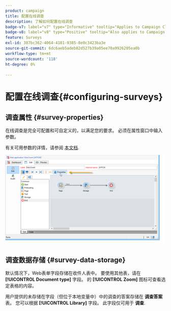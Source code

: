```yaml
---
product: campaign
title: 配置在线调查
description: 了解如何配置在线调查
badge-v7: label="v7" type="Informative" tooltip="Applies to Campaign Classic v7"
badge-v8: label="v8" type="Positive" tooltip="Also applies to Campaign v8"
feature: Surveys
exl-id: 387bc362-4064-4181-9385-8e0c3423ba3e
source-git-commit: 6dc6aeb5adeb82d527b39a05ee70a9926205ea0b
workflow-type: tm+mt
source-wordcount: '118'
ht-degree: 0%

---
```


# 配置在线调查{#configuring-surveys}



## 调查属性 {#survey-properties}

在线调查是完全可配置和可自定义的，以满足您的要求。 必须在属性窗口中输入参数。

有关可用参数的详情，请参阅 [本文档](../../web/using/defining-web-forms-properties.md).

![](assets/s_ncs_admin_survey_properties_general.png)

## 调查数据存储 {#survey-data-storage}

默认情况下，Web表单字段存储在收件人表中。 要使用其他表，请在 **[!UICONTROL Document type]** 字段。 的 **[!UICONTROL Zoom]** 图标可查看选定表格的内容。

用户提供的未存储在字段（但位于本地变量中）中的调查的答案存储在 **调查答案** 表。 您可以根据 **[!UICONTROL Library]** 字段。 此字段仅可用于 **调查**.
